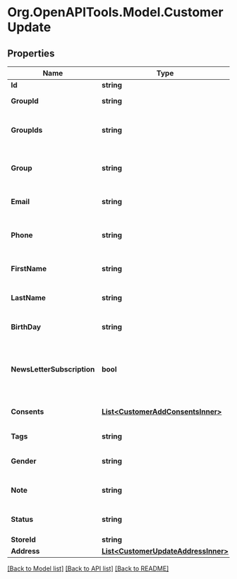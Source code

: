 # Org.OpenAPITools.Model.CustomerUpdate

## Properties

Name | Type | Description | Notes
------------ | ------------- | ------------- | -------------
**Id** | **string** | Entity id | [optional] 
**GroupId** | **string** | Customer group_id | [optional] 
**GroupIds** | **string** | Groups that will be assigned to a customer | [optional] 
**Group** | **string** | Defines the group where the customer | [optional] 
**Email** | **string** | Defines customer&#39;s email | [optional] 
**Phone** | **string** | Defines customer&#39;s phone number | [optional] 
**FirstName** | **string** | Defines customer&#39;s first name | [optional] 
**LastName** | **string** | Defines customer&#39;s last name | [optional] 
**BirthDay** | **string** | Defines customer&#39;s birthday | [optional] 
**NewsLetterSubscription** | **bool** | Defines whether the newsletter subscription is available for the user | [optional] 
**Consents** | [**List&lt;CustomerAddConsentsInner&gt;**](CustomerAddConsentsInner.md) | Defines consents to notifications | [optional] 
**Tags** | **string** | Customer tags | [optional] 
**Gender** | **string** | Defines customer&#39;s gender | [optional] 
**Note** | **string** | The customer note. | [optional] 
**Status** | **string** | Defines customer&#39;s status | [optional] 
**StoreId** | **string** | Store Id | [optional] 
**Address** | [**List&lt;CustomerUpdateAddressInner&gt;**](CustomerUpdateAddressInner.md) |  | [optional] 

[[Back to Model list]](../README.md#documentation-for-models) [[Back to API list]](../README.md#documentation-for-api-endpoints) [[Back to README]](../README.md)

